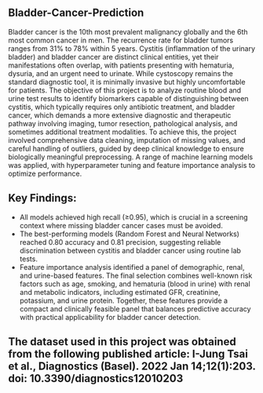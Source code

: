 ## Bladder-Cancer-Prediction
Bladder cancer is the 10th most prevalent malignancy globally and the 6th most common cancer in men. The recurrence rate for bladder tumors ranges from 31% to 78% within 5 years. Cystitis (inflammation of the urinary bladder) and bladder cancer are distinct clinical entities, yet their manifestations often overlap, with patients presenting with hematuria, dysuria, and an urgent need to urinate. While cystoscopy remains the standard diagnostic tool, it is minimally invasive but highly uncomfortable for patients. The objective of this project is to analyze routine blood and urine test results to identify biomarkers capable of distinguishing between cystitis, which typically requires only antibiotic treatment, and bladder cancer, which demands a more extensive diagnostic and therapeutic pathway involving imaging, tumor resection, pathological analysis, and sometimes additional treatment modalities.
To achieve this, the project involved comprehensive data cleaning, imputation of missing values, and careful handling of outliers, guided by deep clinical knowledge to ensure biologically meaningful preprocessing. A range of machine learning models was applied, with hyperparameter tuning and feature importance analysis to optimize performance. 
## Key Findings:
* All models achieved high recall (≥0.95), which is crucial in a screening context where missing bladder cancer cases must be avoided.
* The best-performing models (Random Forest and Neural Networks) reached 0.80 accuracy and 0.81 precision, suggesting reliable discrimination between cystitis and bladder cancer using routine lab tests.
* Feature importance analysis identified a panel of demographic, renal, and urine-based features. The final selection combines well-known risk factors such as age, smoking, and hematuria (blood in urine) with renal and metabolic indicators, including estimated GFR, creatinine, potassium, and urine protein. Together, these features provide a compact and clinically feasible panel that balances predictive accuracy with practical applicability for bladder cancer detection.

## The dataset used in this project was obtained from the following published article: I-Jung Tsai et al., Diagnostics (Basel). 2022 Jan 14;12(1):203. doi: 10.3390/diagnostics12010203
